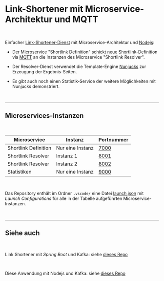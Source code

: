 # Link-Shortener mit Microservice-Architektur und MQTT #

<br>

Einfacher [Link-Shortener-Dienst](https://de.wikipedia.org/wiki/Kurz-URL-Dienst) mit Microservice-Architektur
und [Nodejs](https://nodejs.org/en/about):

* Der Microservice "Shortlink Definition" schickt neue Shortlink-Definition via [MQTT](https://mqtt.org/)
  an die Instanzen des Microservice "Shortlink Resolver".

* Der Resolver-Dienst verwendet die Template-Engine [Nunjucks](https://mozilla.github.io/nunjucks/) zur Erzeugung
  der Ergebnis-Seiten.

* Es gibt auch noch einen Statistik-Service der weitere Möglichkeiten mit Nunjucks demonstriert.

<br>

----

## Microservices-Instanzen ##

<br>

| Microservice         | Instanz          | Portnummer                      |
| -------------------- | ---------------- | ------------------------------- |
| Shortlink Definition | Nur eine Instanz |  [7000](http://localhost:7000)  |
| Shortlink Resolver   | Instanz 1        |  [8001](http://localhost:8001)  |
| Shortlink Resolver   | Instanz 2        |  [8002](http://localhost:8002)  |
| Statistiken          | Nur eine Instanz |  [9000](http://localhost:9000)  |

<br>

Das Repository enthält im Ordner `.vscode/` eine Datei [launch.json](.vscode/launch.json)
mit *Launch Configurations* für alle in der Tabelle aufgeführten Microservice-Instanzen.

<br>

----

## Siehe auch ##

<br>

Link Shortener mit *Spring Boot* und Kafka:
siehe [dieses Repo](https://github.com/MDecker-MobileComputing/Maven_SpringBoot_LinkShortener)

<br>

Diese Anwendung mit Nodejs und Kafka:
siehe [dieses Repo](https://github.com/MDecker-MobileComputing/Nodejs_Express_LinkShortenerMitKafka)

<br>
